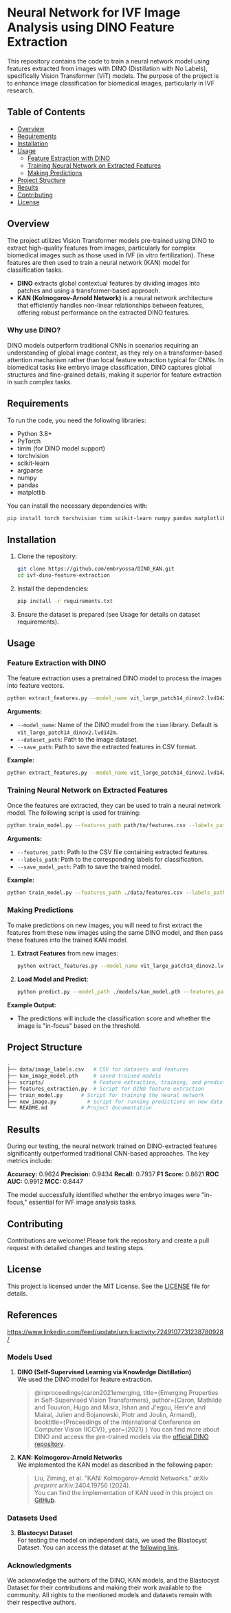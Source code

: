 # Neural Network for IVF Image Analysis using DINO Feature Extraction

This repository contains the code to train a neural network model using features extracted from images with DINO (Distillation with No Labels), specifically Vision Transformer (ViT) models. The purpose of the project is to enhance image classification for biomedical images, particularly in IVF research.

## Table of Contents
- [Overview](#overview)
- [Requirements](#requirements)
- [Installation](#installation)
- [Usage](#usage)
  - [Feature Extraction with DINO](#feature-extraction-with-dino)
  - [Training Neural Network on Extracted Features](#training-neural-network-on-extracted-features)
  - [Making Predictions](#making-predictions)
- [Project Structure](#project-structure)
- [Results](#results)
- [Contributing](#contributing)
- [License](#license)

## Overview

The project utilizes Vision Transformer models pre-trained using DINO to extract high-quality features from images, particularly for complex biomedical images such as those used in IVF (in vitro fertilization). These features are then used to train a neural network (KAN) model for classification tasks.

- **DINO** extracts global contextual features by dividing images into patches and using a transformer-based approach.
- **KAN (Kolmogorov-Arnold Network)** is a neural network architecture that efficiently handles non-linear relationships between features, offering robust performance on the extracted DINO features.

### Why use DINO?
DINO models outperform traditional CNNs in scenarios requiring an understanding of global image context, as they rely on a transformer-based attention mechanism rather than local feature extraction typical for CNNs. In biomedical tasks like embryo image classification, DINO captures global structures and fine-grained details, making it superior for feature extraction in such complex tasks.

## Requirements

To run the code, you need the following libraries:

- Python 3.8+
- PyTorch
- timm (for DINO model support)
- torchvision
- scikit-learn
- argparse
- numpy
- pandas
- matplotlib

You can install the necessary dependencies with:

```bash
pip install torch torchvision timm scikit-learn numpy pandas matplotlib
```

## Installation

1. Clone the repository:
   ```bash
   git clone https://github.com/embryossa/DINO_KAN.git
   cd ivf-dino-feature-extraction
   ```

2. Install the dependencies:
   ```bash
   pip install -r requirements.txt
   ```

3. Ensure the dataset is prepared (see Usage for details on dataset requirements).

## Usage

### Feature Extraction with DINO

The feature extraction uses a pretrained DINO model to process the images into feature vectors.

```bash
python extract_features.py --model_name vit_large_patch14_dinov2.lvd142m --dataset_path path/to/images --save_path path/to/save/features.csv
```

**Arguments:**
- `--model_name`: Name of the DINO model from the `timm` library. Default is `vit_large_patch14_dinov2.lvd142m`.
- `--dataset_path`: Path to the image dataset.
- `--save_path`: Path to save the extracted features in CSV format.

**Example:**
```bash
python extract_features.py --model_name vit_large_patch14_dinov2.lvd142m --dataset_path ./data/images --save_path ./data/features.csv
```

### Training Neural Network on Extracted Features

Once the features are extracted, they can be used to train a neural network model. The following script is used for training:

```bash
python train_model.py --features_path path/to/features.csv --labels_path path/to/labels.csv --save_model_path path/to/save/model.pth
```

**Arguments:**
- `--features_path`: Path to the CSV file containing extracted features.
- `--labels_path`: Path to the corresponding labels for classification.
- `--save_model_path`: Path to save the trained model.

**Example:**
```bash
python train_model.py --features_path ./data/features.csv --labels_path ./data/labels.csv --save_model_path ./models/kan_model.pth
```

### Making Predictions

To make predictions on new images, you will need to first extract the features from these new images using the same DINO model, and then pass these features into the trained KAN model.

1. **Extract Features** from new images:
   ```bash
   python extract_features.py --model_name vit_large_patch14_dinov2.lvd142m --dataset_path ./new_images --save_path ./new_features.csv
   ```

2. **Load Model and Predict**:
   ```bash
   python predict.py --model_path ./models/kan_model.pth --features_path ./new_features.csv --threshold 0.5
   ```

**Example Output:**
- The predictions will include the classification score and whether the image is "in-focus" based on the threshold.

## Project Structure

```bash
.
├── data/image_labels.csv   # CSV for datasets and features
├── kan_image_model.pth     # saved trained models
├── scripts/                # Feature extraction, training, and prediction scripts
├── features_extraction.py  # Script for DINO feature extraction
├── train_model.py      # Script for training the neural network
├── new_image.py          # Script for running predictions on new data
└── README.md           # Project documentation
```

## Results

During our testing, the neural network trained on DINO-extracted features significantly outperformed traditional CNN-based approaches. The key metrics include:

**Accuracy:** 0.9624
**Precision:** 0.9434
**Recall:** 0.7937
**F1 Score:** 0.8621
**ROC AUC:** 0.9912
**MCC:** 0.8447


The model successfully identified whether the embryo images were "in-focus," essential for IVF image analysis tasks.

## Contributing

Contributions are welcome! Please fork the repository and create a pull request with detailed changes and testing steps.

## License

This project is licensed under the MIT License. See the [LICENSE](LICENSE) file for details.

## References

https://www.linkedin.com/feed/update/urn:li:activity:7249107731238780928/

### Models Used
1. **DINO (Self-Supervised Learning via Knowledge Distillation)**  
   We used the DINO model for feature extraction.
   > @inproceedings{caron2021emerging,
  title={Emerging Properties in Self-Supervised Vision Transformers},
  author={Caron, Mathilde and Touvron, Hugo and Misra, Ishan and J\'egou, Herv\'e  and Mairal, Julien and Bojanowski, Piotr and Joulin, Armand},
  booktitle={Proceedings of the International Conference on Computer Vision (ICCV)},
  year={2021}
}
You can find more about DINO and access the pre-trained models via the [official DINO repository](https://github.com/facebookresearch/dino).

3. **KAN: Kolmogorov-Arnold Networks**  
   We implemented the KAN model as described in the following paper:  
   > Liu, Ziming, et al. "KAN: Kolmogorov-Arnold Networks." *arXiv preprint* arXiv:2404.19756 (2024).  
   You can find the implementation of KAN used in this project on [GitHub](https://github.com/rotem154154/kan_classification).

### Datasets Used
3. **Blastocyst Dataset**  
   For testing the model on independent data, we used the Blastocyst Dataset. You can access the dataset at the [following link](https://github.com/software-competence-center-hagenberg/Blastocyst-Dataset).

### Acknowledgments
We acknowledge the authors of the DINO, KAN models, and the Blastocyst Dataset for their contributions and making their work available to the community. All rights to the mentioned models and datasets remain with their respective authors.


